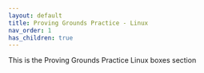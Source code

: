 ```yaml
---
layout: default
title: Proving Grounds Practice - Linux
nav_order: 1
has_children: true
---
```


This is the Proving Grounds Practice Linux boxes section
